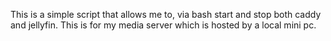 This is a simple script that allows me to, via bash start and stop both caddy and jellyfin. This is for my media server which is hosted by a local mini pc.
